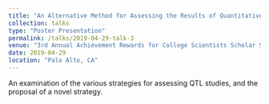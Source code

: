 ```yaml
---
title: "An Alternative Method for Assessing the Results of Quantitative Trait Mapping. "
collection: talks
type: "Poster Presentation"
permalink: /talks/2019-04-29-talk-3
venue: "3rd Annual Achievement Rewards for College Scientists Scholar Symposium"
date: 2019-04-29
location: "Palo Alto, CA"
---
```


An examination of the various strategies for assessing QTL studies, and the proposal of a novel strategy.
